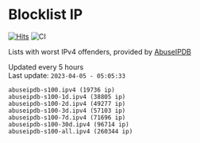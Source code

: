 # Blocklist IP

[![Hits](https://hits.seeyoufarm.com/api/count/incr/badge.svg?url=https%3A%2F%2Fgithub.com%2Fborestad%2Fblocklist-ip%2F&count_bg=%2379C83D&title_bg=%23555555&icon=&icon_color=%23E7E7E7&title=hits&edge_flat=false)](https://hits.seeyoufarm.com)  ![CI](https://img.shields.io/github/workflow/status/borestad/blocklist-ip/CI?style=flat-square)

Lists with worst IPv4 offenders, provided by [AbuseIPDB](https://www.abuseipdb.com/)

<!-- FOOTER-PLACEHOLDER -->
Updated every 5 hours<br>
Last update: `2023-04-05 - 05:05:33`
```
abuseipdb-s100.ipv4 (19736 ip)
abuseipdb-s100-1d.ipv4 (38805 ip)
abuseipdb-s100-2d.ipv4 (49277 ip)
abuseipdb-s100-3d.ipv4 (57103 ip)
abuseipdb-s100-7d.ipv4 (71696 ip)
abuseipdb-s100-30d.ipv4 (96714 ip)
abuseipdb-s100-all.ipv4 (260344 ip)
```
